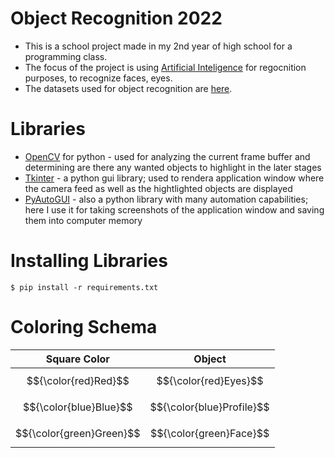 # Object Recognition 2022

- This is a school project made in my 2nd year of high school for a programming class.
- The focus of the project is using [Artificial Inteligence]() for regocnition purposes, to recognize faces, eyes.
- The datasets used for object recognition are [here](https://github.com/opencv/opencv/tree/master/data/haarcascades).

# Libraries

- [OpenCV](https://opencv.org/) for python - used for analyzing the current frame buffer and determining are there any wanted objects to highlight in the later stages
- [Tkinter](https://docs.python.org/3/library/tkinter.html) - a python gui library; used to rendera application window where the camera feed as well as the hightlighted objects are displayed
- [PyAutoGUI](https://pyautogui.readthedocs.io/en/latest/) - also a python library with many automation capabilities; here I use it for taking screenshots of the application window and saving them into computer memory

# Installing Libraries

```
$ pip install -r requirements.txt
```

# Coloring Schema

| Square Color             | Object                    |
| ------------------------ | ------------------------- |
| $${\color{red}Red}$$     | $${\color{red}Eyes}$$     |
| $${\color{blue}Blue}$$   | $${\color{blue}Profile}$$ |
| $${\color{green}Green}$$ | $${\color{green}Face}$$   |
